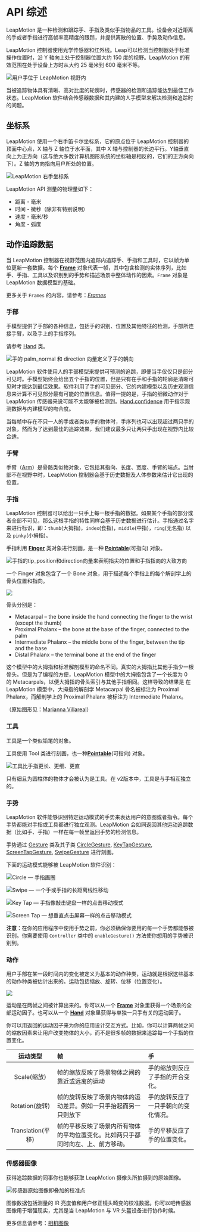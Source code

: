 # API 综述

LeapMotion 是一种检测和跟踪手、手指及类似手指物品的工具。设备会对近距离的手或者手指进行高帧率高精度的跟踪，并提供离散的位置、手势及动作信息。

<!--The Leap Motion system recognizes and tracks hands, fingers and finger-like tools. The device operates in an intimate proximity with high precision and tracking frame rate and reports discrete positions, gestures, and motion.-->

LeapMotion 控制器使用光学传感器和红外线。Leap可以检测当控制器处于标准操作位置时，沿 Y 轴向上处于控制器位置大约 150 度的视野。LeapMotion 的有效范围在处于设备上方时从大约 25 毫米到 600 毫米不等。

<!--The Leap Motion controller uses optical sensors and infrared light. The sensors are directed along the y-axis – upward when the controller is in its standard operating position – and have a field of view of about 150 degrees. The effective range of the Leap Motion Controller extends from approximately 25 to 600 millimeters above the device (1 inch to 2 feet).-->

![用户手位于 LeapMotion 视野内](../images/Leap_View.jpg)

当被追踪物体具有清晰、高对比度的轮廓时，传感器的检测和追踪能达到最佳工作状态。LeapMotion 软件结合传感器数据和其内建的人手模型来解决检测和追踪时的问题。

<!--Detection and tracking work best when the controller has a clear, high-contrast view of an object’s silhouette. The Leap Motion software combines its sensor data with an internal model of the human hand to help cope with challenging tracking conditions.-->

## 坐标系
LeapMotion 使用一个右手笛卡尔坐标系，它的原点位于 LeapMotion 控制器的顶面中心点，X 轴与 Z 轴位于水平面，其中 X 轴与控制器的长边平行。Y轴垂直向上为正方向（这与绝大多数计算机图形系统的坐标轴是相反的，它们的正方向向下）。Z 轴的方向指向用户所处的位置。

<!--The Leap Motion system employs a right-handed Cartesian coordinate system. The origin is centered at the top of the Leap Motion Controller. The x- and z-axes lie in the horizontal plane, with the x-axis running parallel to the long edge of the device. The y-axis is vertical, with positive values increasing upwards (in contrast to the downward orientation of most computer graphics coordinate systems). The z-axis has positive values increasing toward the user.-->

![LeapMotion 右手坐标系](../images/Leap_Axes.png)

LeapMotion API 测量的物理量如下：

* 距离 - 毫米
* 时间 - 微秒（除非有特别说明）
* 速度 - 毫米/秒
* 角度 - 弧度

<!--The Leap Motion API measures physical quantities with the following units:

Distance:	millimeters
Time:	microseconds (unless otherwise noted)
Speed:	millimeters/second
Angle:	radians-->

## 动作追踪数据

当 LeapMotion 控制器在视野范围内追踪内追踪手、手指和工具时，它以帧为单位更新一套数据。每个 [**Frame**](../api/Leap.Frame.md) 对象代表一帧，其中包含检测的实体序列，比如手、手指、工具以及识别到的手势和描述场景中整体动作的因素。`Frame` 对象是 LeapMotion 数据模型的基础。

<!--As the Leap Motion controller tracks hands, fingers, and tools in its field of view, it provides updates as a set – or frame – of data. Each Frame object representing a frame contains lists of tracked entities, such as hands, fingers, and tools, as well as recognized gestures and factors describing the overall motion in the scene. The Frame object is essentially the root of the Leap Motion data model.-->

更多关于 `Frames` 的内容，请参考：[*Frames*](../api/Leap.Frame.md)

<!--To read more about Frames, see Frames.-->

### 手部
手模型提供了手部的各种信息，包括手的识别、位置及其他特征的检测，手部所连接手臂，以及手上的手指序列。

<!--The hand model provides information about the identity, position, and other characteristics of a detected hand, the arm to which the hand is attached, and lists of the fingers associated with the hand.-->

请参考 [Hand](../api/Leap.Hand.md) 类。

<!--Hands are represented by the Hand class.-->

![手的 ``palm_normal`` 和 ``direction`` 向量定义了手的朝向](../images/Leap_Palm_Vectors.png)

LeapMotion 软件使用人的手部模型来提供可预测的追踪，即便当手仅仅只是部分可见时。手模型始终会给出五个手指的位置，但是只有在手和手指的轮廓是清晰可见时才能达到最佳效果。软件利用了手的可见部分、它的内建模型以及历史观测信息来计算不可见部分最有可能的位置信息。值得一提的是，手指的细微动作对于 LeapMotion 传感器来说可能不太能够被检测到。[Hand.confidence](../api/Leap.Hand.md) 用于指示观测数据与内建模型的吻合度。

<!--The Leap Motion software uses an internal model of a human hand to provide predictive tracking even when parts of a hand are not visible. The hand model always provides positions for five fingers, although tracking is optimal when the silhouette of a hand and all its fingers are clearly visible. The software uses the visible parts of the hand, its internal model, and past observations to calculate the most likely positions of the parts that are not currently visible. Note that subtle movements of fingers tucked against the hand or shielded from the Leap Motion sensors are typically not detectable. A Hand.confidence rating indicates how well the observed data fits the internal model.-->

当每帧中存在不只一人的手或者类似手的物体时，手序列也可以出现超过两只手的对象，然而为了达到最佳的追踪效果，我们建议最多只让两只手出现在视野内比较合适。

<!--More than two hands can appear in the hand list for a frame if more than one person’s hands or other hand-like objects are in view. However, we recommend keeping at most two hands in the Leap Motion Controller’s field of view for optimal motion tracking quality.-->

### 手臂
手臂（[Arm](../api/Leap.Arm.md)）是骨骼类似物对象，它包括其指向、长度、宽度、手臂的端点。当肘部不在视野中时，LeapMotion 控制器会基于历史数据及人体参数来估计它出现的位置。

<!--An Arm is a bone-like object that provides the orientation, length, width, and end points of an arm. When the elbow is not in view, the Leap Motion controller estimates its position based on past observations as well as typical human proportion.-->

### 手指
LeapMotion 控制器可以给出一只手上每一根手指的数据。如果某个手指的部分或者全部不可见，那么这根手指的特性同样会基于历史数据进行估计。手指通过名字来进行标识，即：`thumb`(大拇指)，`index`(食指)，`middle`(中指)，`ring`(无名指) 以及 `pinky`(小拇指)。

<!--The Leap Motion controller provides information about each finger on a hand. If all or part of a finger is not visible, the finger characteristics are estimated based on recent observations and the anatomical model of the hand. Fingers are identified by type name, i.e. thumb, index, middle, ring, and pinky.-->

手指利用 [**Finger**](../api/Leap.Finger.md) 类对象进行刻画，是一种 [**Pointable**](../api/Leap.Pointable.md)(可指向) 对象。

<!--Fingers are represented by the Finger class, which is a kind of Pointable object.-->

![手指的`tip_position`和`direction`向量来表明指尖的位置和手指指向的大致方向](../images/Leap_Finger_Model.png)

一个 Finger 对象包含了一个 Bone 对象，用于描述每个手指上的每个解剖学上的骨头位置和指向。

<!--A Finger object provides a Bone object describing the position and orientation of each anatomical finger bone. All fingers contain four bones ordered from base to tip.-->

![](../images/Finger_Bone.png)

骨头分别是：

* Metacarpal 
  – the bone inside the hand connecting the finger to the wrist (except the thumb)
* Proximal Phalanx 
  – the bone at the base of the finger, connected to the palm
* Intermediate Phalanx 
  – the middle bone of the finger, between the tip and the base
* Distal Phalanx 
  – the terminal bone at the end of the finger
  
这个模型中的大拇指和标准解剖模型的命名不同。真实的大拇指比其他手指少一根骨头。但是为了编程的方便，LeapMotion 模型中的大拇指包含了一个长度为 0 的 Metacarpals，以便大拇指的骨头索引与其他手指相同。这样导致的结果是 在LeapMotion 模型中，大拇指的解剖学 Metacarpal 骨名被标注为 Proximal Phalanx，而解剖学上的 Proximal Phalanx 被标注为 Intermediate Phalanx。

<!--This model for the thumb does not quite match the standard anatomical naming system. A real thumb has one less bone than the other fingers. However, for ease of programming, the Leap Motion thumb model includes a zero-length metacarpal bone so that the thumb has the same number of bones at the same indexes as the other fingers. As a result the thumb’s anatomical metacarpal bone is labeled as a proximal phalanx and the anatomical proximal phalanx is labeled as the intermediate phalanx in the Leap Motion finger bone model.-->

（原始图形见：[Marianna Villareal](https://commons.wikimedia.org/wiki/File:Scheme_human_hand_bones-en.svg)）

<!--(Original diagram by Marianna Villareal.)-->

### 工具
工具是一个类似铅笔的对象。

<!--A tool is an object like a pencil.-->

工具使用 Tool 类进行刻画，也一种[**Pointable**](../api/Leap.Pointable.md)(可指向) 对象。

<!--Tools are represented by the Tool class, which is a kind of Pointable object.-->

![工具比手指更长、更细、更直](../images/Leap_Tool.png)

只有细且为圆柱体的物体才会被认为是工具。在 v2版本中，工具是与手相互独立的。

<!--Only thin, cylindrical objects are tracked as tools.
Note that as of version 2, tools are independent of hands.-->

### 手势
LeapMotion 软件能够识别特定运动模式的手势来表达用户的意图或者指令。每个手势都能对手指或工具都进行独立观测。LeapMotion 会如同返回其他运动追踪数据（比如手、手指）一样在每一帧里返回手势的检测信息。

<!--The Leap Motion software recognizes certain movement patterns as gestures which could indicate a user intent or command. Gestures are observed for each finger or tool individually. The Leap Motion software reports gestures observed in a frame the in the same way that it reports other motion tracking data like fingers and hands.-->

手势通过 [Gesture](../api/Leap.Gesture.md) 类及其子类 [CircleGesture](../Leap.CircleGesture.md), [KeyTapGesture](../api/Leap.KeyTapGesture.md), [ScreenTapGesture](../api/Leap.ScreenTapGesture.md), [SwipeGesture](../api/Leap.SwipeGesture.md) 进行刻画。

<!--Gestures are represented by the Gesture class and its subclasses, CircleGesture, KeyTapGesture, ScreenTapGesture, and SwipeGesture.-->

下面的运动模式能够被 LeapMotion 软件识别：

<!--The following movement patterns are recognized by the Leap Motion software:-->

![Circle — 手指画圈](../images/Leap_Gesture_Circle.png)

![Swipe — 一个手或手指的长距离线性移动](../images/Leap_Gesture_Swipe.png) 

![Key Tap — 手指像敲击键盘一样的点击移动模式
](../images/Leap_Gesture_Tap.png) 

![Screen Tap — 想垂直点击屏幕一样的点击移动模式](../images/Leap_Gesture_Tap2.png) 

**注意**：在你的应用程序中使用手势之前，你必须确保你要用的每一个手势都能够被识别。你需要使用 `Controller` 类中的 `enableGesture()` 方法使你想用的手势被识别到。

<!--Important: before using gestures in your application, you must enable recognition for each gesture you intend to use. The Controller class has an enableGesture() method that you can use to enable recognition for the types of gestures you use.-->

### 动作
用户手部在某一段时间内的变化被定义为基本的动作种类，运动就是根据这些基本的动作种类被估计出来的。运动包括缩放、旋转、位移（位置变化）。

<!--Motions are estimates of the basic types of movements inherent in the change of a user’s hands over a period of time. Motions include scale, rotation, and translation (change in position).-->

![](../images/Motion_Graphic.png)

运动是在两帧之间被计算出来的。你可以从一个 [**Frame**](../api/Leap.Frame.md) 对象里获得一个场景的全部运动因子。也可以从一个 [**Hand**](../api/Leap.Hand.md) 对象里获得与单独一只手有关的运动因子。

<!--Motions are computed between two frames. You can get the motion factors for the scene as a whole from a Frame object. You can also get factors associated with a single hand from a Hand object.-->

你可以用返回的运动因子来为你的应用设计交互方式。比如，你可以计算两帧之间的缩放因素来让用户改变物体的大小，而不是很多帧的数据来追踪每一个手指的位置变化。

<!--You can use the reported motion factors to design interactions within your application. For example, instead of tracking the change in position of individual fingers across several frames of data, you could use the scale factor computed between two frames to let the user change the size of an object.-->

|**运动类型**|**帧**|**手**|
|:-:|:--|:--|
|Scale(缩放)|帧的缩放反映了场景物体之间的靠近或远离的运动|手的缩放则反应了手指的开合变化。|
|Rotation(旋转)|帧的旋转反映了场景内物体的运动差异。例如一只手抬起而另一只则放下|手的旋转反应了一只手朝向的变化情况。|
|Translation(平移)|帧的平移反映了场景内所有物体的平均位置变化。比如两只手都同时向左、上、前方移动。|手的平移反应了手的位置变化。|

### 传感器图像

<!-- Sensor Images -->

获得追踪数据的同事你也能够获取 LeapMotion 摄像头所拍摄到的原始图像。

<!--Along with the computed tracking data, you can get the raw sensor images from the Leap Motion cameras.-->

![传感器原始图像即叠加的校准点](../images/Leap_Image_Raw.png)

图像数据包括测量的 IR 亮度值和用户修正镜头畸变的校准数据。你可以吧传感器图像用于增强现实，尤其是当 LeapMotion 与 VR 头盔设备进行协作时候。

<!--The image data contains the measured IR brightness values and the calibration data required to correct for the complex lens distortion. You can use the sensor images for augmented reality applications, especially when the Leap Motion hardware is mounted to a VR headset.-->

更多信息请参考：[相机图像](Leap_Images.md)

<!--For more information, see Camera Images.-->